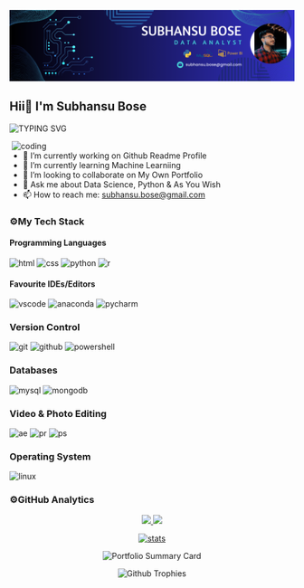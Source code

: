 ![Subhansu Bose](https://github.com/SubhansuBose/SubhansuBose/blob/main/DATA%20ANALYST2.png)
## Hii👋 I'm Subhansu Bose

![TYPING SVG](https://readme-typing-svg.herokuapp.com?font=comfortaa&color=ffffff&size=24&width=500&lines=👋Nice+To+Meet+You...;⚡Aspiring+Data+Analyst)

<img align="right" alt="coding" width="500" src="https://miro.medium.com/v2/resize:fit:1400/1*GEdJLylOetciQAyv9bIORg.jpeg"/>

- 🔭 I’m currently working on Github Readme Profile
- 🌱 I’m currently learning Machine Learniing
- 👯 I’m looking to collaborate on My Own Portfolio
- 💬 Ask me about Data Science, Python & As You Wish
- 📫 How to reach me: subhansu.bose@gmail.com

### ⚙️My Tech Stack
#### Programming Languages

![html](https://skillicons.dev/icons?i=html)
![css](https://skillicons.dev/icons?i=css)
![python](https://skillicons.dev/icons?i=py)
![r](https://skillicons.dev/icons?i=r)

#### Favourite IDEs/Editors

![vscode](https://skillicons.dev/icons?i=vscode)
![anaconda](https://skillicons.dev/icons?i=anaconda)
![pycharm](https://skillicons.dev/icons?i=pycharm)


### Version Control

![git](https://skillicons.dev/icons?i=git)
![github](https://skillicons.dev/icons?i=github)
![powershell](https://skillicons.dev/icons?i=powershell)

### Databases

![mysql](https://skillicons.dev/icons?i=mysql)
![mongodb](https://skillicons.dev/icons?i=mongodb)


### Video & Photo Editing

![ae](https://skillicons.dev/icons?i=ae)
![pr](https://skillicons.dev/icons?i=pr)
![ps](https://skillicons.dev/icons?i=ps)

### Operating System

![linux](https://skillicons.dev/icons?i=linux)


### ⚙️GitHub Analytics

<p align="center">
  <a href="https://github.com/SubhansuBose">
    <img height="180em" src="https://github-readme-stats-eight-theta.vercel.app/api?username=SubhansuBose&show_icons=true&theme=algolia&include_all_commits=true&count_private=true"/>
    <img height="180em" src="https://github-readme-stats-eight-theta.vercel.app/api/top-langs/?username=SubhansuBose&layout=compact&langs_count=8&theme=algolia"/>
  </a>
</p>

<p align="center">
  <a href="https://github.com/SubhansuBose">
    <img height="180em" src="https://github-stats-alpha.vercel.app/api/?username=SubhansuBose&cc=333333&tc=ffffff&ic=4B88DA" alt="stats"/>
  </a>
</p>

<p align="center">
  <img src="https://github-profile-summary-cards.vercel.app/api/cards/profile-details?username=SubhansuBose&theme=algolia" alt="Portfolio Summary Card"/>
</p>

<p align="center">
  <img src="https://github-profile-trophy.vercel.app/?username=SubhansuBose&theme=tokyonight" alt="Github Trophies"/>
</p>











